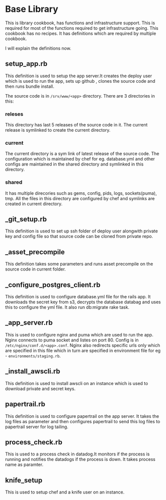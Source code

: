 # Base Library

This is library cookbook, has functions and infrastructure support. This is required for most of the functions required to get infrastructure going. This cookbook has no recipes. It has definitions which are required by multiple cookbook.

I will explain the definitions now.

## setup_app.rb

This definition is used to setup the app server.It creates the deploy user which is used to run the app, sets up github , clones the source code and then runs bundle install.

The source code is in `/srv/www/<app>` directory. There are 3 directories in this:

### releses

This directory has last 5 releases of the source code in it. The current release is symlinked to create the current directory.

### current

The current directory is a sym link of latest release of the source code. The configuration which is maintained by chef for eg. database.yml and other configs are maintained in the shared directory and symlinked in this directory.

### shared
It has multiple direcories such as gems, config, pids, logs, sockets(puma), tmp. All the files in this directory are configured by chef and symlinks are created in current directory.

## _git_setup.rb

This definition is used to set up ssh folder of deploy user alongwith private key and config file so that source code can be cloned from private repo.

## _asset_precompile
This definition takes some parameters and runs asset precompile on the source code in current folder.

## _configure_postgres_client.rb

This definition is used to configure database.yml file for the rails app. It downloads the secret key from s3, decrypts the database databag and uses this to configure the yml file. It also run db:migrate rake task.

## _app_server.rb

This is used to configure nginx and puma which are used to run the app. Nginx connects to puma socket and listes on port 80. Config is in `/etc/nginx/conf.d/<app>.conf`. Nginx also redirects specific urls only which are specified in this file which in turn are specified in environment file for eg - `environments/staging.rb`.

## _install_awscli.rb

This definition is used to install awscli on an instance which is used to download private and secret keys.

## papertrail.rb

This definition is used to configure papertrail on the app server. It takes the log files as parameter and then configures papertrail to send this log files to papertrail server for log tailing.

## process_check.rb

This is used to a process check in datadog.It monitors if the process is running and notifies the datadogs if the process is down. It takes process name as paramter.

## knife_setup

This is used to setup chef and a knife user on an instance.

